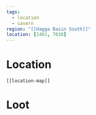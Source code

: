 ```yaml
---
tags:
  - location
  - cavern
region: "[[Hagga Basin South]]"
location: [1401, 7038]
---
```

# Location
```meta-bind-embed
[[location-map]]
```
# Loot